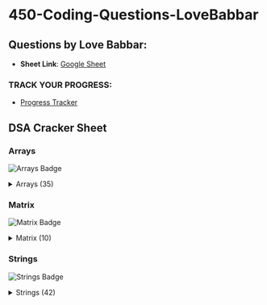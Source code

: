 # 450-Coding-Questions-LoveBabbar

## Questions by Love Babbar:


- **Sheet Link**: [Google Sheet](https://drive.google.com/file/d/1FMdN_OCfOI0iAeDlqswCiC2DZzD4nPsb/view)
### TRACK YOUR PROGRESS:
- [Progress Tracker](https://450dsa.com/)

## DSA Cracker Sheet

### Arrays
![Arrays Badge](https://img.shields.io/badge/Arrays-35-green)

<details>
  <summary>Arrays (35)</summary>

| Problem No | Problem Name     | Solution Link |
|------------|------------------|---------------|
| 1 |	Reverse the array	| [Solution](#) | 
|2|	Find the maximum and minimum element in an array|	[Solution](#)|
| 3 |	Find the "Kth" max and min element of an array|	[Solution](#)|
|4|	Given an array which consists of only 0, 1 and 2. Sort the array without using any sorting algo	|[Solution](#)|
|5|	Move all the negative elements to one side of the array|	[Solution](#)|
|6|	Find the Union and Intersection of the two sorted arrays.	|[Solution](#)|
|7|	Write a program to cyclically rotate an array by one.	|[Solution](#)|
|8|	find Largest sum contiguous Subarray [V. IMP]	|[Solution](#)|
|9|	Minimise the maximum difference between heights [V.IMP]	|[Solution](#)|
|10|	Minimum no. of Jumps to reach end of an array	|[Solution](#)|
|11|	find duplicate in an array of N+1 Integers	|[Solution](#)|
|12|	Merge 2 sorted arrays without using Extra space.|	[Solution](#)|
|13|	Kadane's Algo [V.V.V.V.V IMP]	|[Solution](#)|
|14|	Merge Intervals	|[Solution](#)|
|15|	Next Permutation	|[Solution](#)|
|16|	Count Inversion	|[Solution](#)|
|17	|Best time to buy and Sell stock	|[Solution](#)|
|18|	find all pairs on integer array whose sum is equal to given number|	[Solution](#)|
|19|	find common elements In 3 sorted arrays	|[Solution](#)|
|20|	Rearrange the array in alternating positive and negative items with O(1) extra space	|[Solution](#)|
|21|	Find if there is any subarray with sum equal to 0	|[Solution](#)|
|22|	Find factorial of a large number	|[Solution](#)|
|23	|find maximum product subarray	|[Solution](#)|
|24	|Find longest coinsecutive subsequence|[Solution](#)|
|25|	Given an array of size n and a number k, fin all elements that appear more than " n/k " times.	|[Solution](#)|
|26|	Maximum profit by buying and selling a share atmost twice	|[Solution](#)|
|27|	Find whether an array is a subset of another array|[Solution](#)|
|28|	Find the triplet that sum to a given value	|[Solution](#)|
|29|	Trapping Rain water problem	|[Solution](#)|
|30|	Chocolate Distribution problem	|[Solution](#)|
|31|	Smallest Subarray with sum greater than a given value	|[Solution](#)|
|32|	Three way partitioning of an array around a given value	|[Solution](#)|
|33|	Minimum swaps required bring elements less equal K together	|[Solution](#)|
|34|	Minimum no. of operations required to make an array palindrome|[Solution](#)|
|35|	Median of 2 sorted arrays of equal size	|[Solution](#)|
|36|	Median of 2 sorted arrays of different size	|[Solution](#)|

</details>

### Matrix
![Matrix Badge](https://img.shields.io/badge/Matrix-10-yellow)

<details>
  <summary>Matrix (10)</summary>

| Problem No | Problem Name     | Solution Link |
|------------|------------------|---------------|
|1|	Spiral traversal on a Matrix	 | [Solution](#) |
|2|Search an element in a matriix	 | [Solution](#) |
|3|Find median in a row wise sorted matrix	 | [Solution](#) |
|4|	Find row with maximum no. of 1's	 | [Solution](#) |
|5|Print elements in sorted order using row-column wise sorted matrix	 | [Solution](#) |
|6|	Maximum size rectangle	 | [Solution](#) |
|7|	Find a specific pair in matrix	 | [Solution](#) |
|8|Rotate matrix by 90 degrees	 | [Solution](#) |
|9|	Kth smallest element in a row-cpumn wise sorted matrix	 | [Solution](#) |
|10|	Common elements in all rows of a given matrix	 | [Solution](#) |

</details>

### Strings
![Strings Badge](https://img.shields.io/badge/Strings-42-orange)

<details>
  <summary>Strings (42)</summary>

| Topic | Problem Name     | Solution Link |
|------------|------------------|---------------|
|String|	Reverse a String	| [Solution](#) |
| String       | 	Check whether a String is Palindrome or not	| [Solution](#) |
| String       | Find Duplicate characters in a string	| [Solution](#) |
| String       | 	Why strings are immutable in Java?	| [Solution](#) |
| String       | 	Write a Code to check whether one string is a rotation of another	| [Solution](#) |
| String       | 	Write a Program to check whether a string is a valid shuffle of two strings or not	| [Solution](#) |
| String       | 	Count and Say problem	| [Solution](#) |
| String       | Write a program to find the longest Palindrome in a string.[ Longest palindromic Substring]	| [Solution](#) |
| String       | 	Find Longest Recurring Subsequence in String	| [Solution](#) |
| String       | 	Print all Subsequences of a string.	| [Solution](#) |
| String       | 	Print all the permutations of the given string	| [Solution](#) |
| String       | Split the Binary string into two substring with equal 0’s and 1’s	| [Solution](#) |
| String       | 	Word Wrap Problem [VERY IMP].| [Solution](#) |
| String       | 	EDIT Distance [Very Imp]	| [Solution](#) |
| String       | 	Find next greater number with same set of digits. [Very Very IMP]	| [Solution](#) |
| String       | 	Balanced Parenthesis problem.[Imp]	| [Solution](#) |
| String       | 	Word break Problem[ Very Imp]	| [Solution](#) |
| String       | Rabin Karp Algo	| [Solution](#) |
| String       | KMP Algo	| [Solution](#) |
| String       | 	Convert a Sentence into its equivalent mobile numeric keypad sequence.	| [Solution](#) |
| String       | 	Minimum number of bracket reversals needed to make an expression balanced.	| [Solution](#) |
| String       | 	Count All Palindromic Subsequence in a given String.	| [Solution](#) |
| String       | 	Count of number of given string in 2D character array	| [Solution](#) |
| String       | 	Search a Word in a 2D Grid of characters.	| [Solution](#) |
| String       | 	Boyer Moore Algorithm for Pattern Searching.	| [Solution](#) |
| String       | 	Converting Roman Numerals to Decimal	| [Solution](#) |
| String       | 	Longest Common Prefix	| [Solution](#) |
| String       | 	Number of flips to make binary string alternate	| [Solution](#) |
| String       | 	Find the first repeated word in string.	| [Solution](#) |
| String       | 	Minimum number of swaps for bracket balancing.	| [Solution](#) |
| String       | Find the longest common subsequence between two strings.	| [Solution](#) |
| String       | 	Program to generate all possible valid IP addresses from given string.	| [Solution](#) |
| String       | 	Write a program tofind the smallest window that contains all characters of string itself.	| [Solution](#) |
| String       | 	Rearrange characters in a string such that no two adjacent are same	| [Solution](#) |
| String       | 	Minimum characters to be added at front to make string palindrome	| [Solution](#) |
| String       | Given a sequence of words, print all anagrams together	| [Solution](#) |
| String       | 	Find the smallest window in a string containing all characters of another string	| [Solution](#) |
| String       | 	Recursively remove all adjacent duplicates	| [Solution](#) |
| String       | 	Check if two given strings are isomorphic to each other	| [Solution](#) |
| String       | 	Recursively print all sentences that can be formed from list of word lists	| [Solution](#) |


</details>
